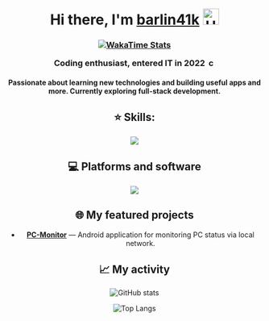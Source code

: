<h1 align="center">
  Hi there, I'm <a href="https://github.com/barlin41k" target="_blank">barlin41k</a>
  <img src="https://github.com/blackcater/blackcater/raw/main/images/Hi.gif" height="32" alt="Hi" />
</h1>

<h3 align="center">
  <p align="center">
    <a href="https://wakatime.com/@barlin41k">
      <img 
        src="https://wakatime.com/badge/user/f3854d81-a8a0-45b2-8208-3b4aa43562db.svg"
        alt="WakaTime Stats"
      /img>
    </a>
  </p>
  Coding enthusiast, entered IT in 2022
  <img src="https://gifdb.com/images/high/coding-animated-laptop-flow-stream-ja04010rm5o68zfk.gif" height="16" alt="coding gif" />
</h3>

<h4 align="center">
  Passionate about learning new technologies and building useful apps and more. Currently exploring full-stack development.
</h4>

<h2 align="center">⭐ Skills:</h2>

<p align="center">
    <a href="https://skill-icons-builder.vercel.app/">
      <img src="https://skillicons.dev/icons?i=py,nodejs,typescript,flask,react,java,kotlin,cpp,cs&perline=10" />
    </a>
</p>

<h2 align="center">💻 Platforms and software</h2>
<p align="center">
  <a href="https://skill-icons-builder.vercel.app/">
    <img src="https://skillicons.dev/icons?i=windows,linux,androidstudio,idea,vscode,visualstudio,github,bash,powershell&perline=10" />
  </a>
</p>

<h2 align="center">🌐 My featured projects</h2>
<ul>
  <li align="center">
    <a href="https://github.com/barlin41k/PC-Monitor" target="_blank"><b>PC-Monitor</b></a> — Android application for monitoring PC status via local network.
  </li>
</ul>

<h2 align="center">📈 My activity</h3>
<p align="center">
  <img src="https://github-readme-stats.vercel.app/api?username=barlin41k&show_icons=true&theme=dark" alt="GitHub stats"/>
</p>
<p align="center">
  <img src="https://github-readme-stats.vercel.app/api/top-langs/?username=barlin41k&layout=compact&theme=dark&cache_seconds=3600" alt="Top Langs"/>
</p>
